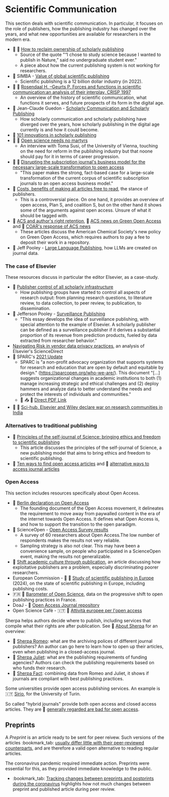 # Scientific Communication

This section deals with scientific communication. In particular, it focuses on the role of publishers, how the publishing industry has changed over the years, and what new opportunities are available for researchers in the modern era.

- :cookie: :speech_balloon: [How to reclaim ownership of scholarly publishing](https://www.researchprofessionalnews.com/rr-news-europe-views-of-europe-2022-1-how-to-reclaim-ownership-of-scholarly-publishing/)
    - Source of the quote "“I chose to study science because I wanted to publish in Nature,” said no undergraduate student ever."
    - A piece about how the current publishing system is not working for researchers.
- :memo: SIMBA - [Value of global scientific publishing](https://www.stm-publishing.com/global-scientific-technical-publishing-2023-2027/)
    - Scientific publishing is a 12 billion dollar industry (in 2022).
- :cookie: :bookmark_tabs: [Rosendaal H. –Geurts P. Forces and functions in scientific communication:an analysis of their interplay, CRISP 1997](https://research.utwente.nl/en/publications/forces-and-functions-in-scientific-communication-an-analysis-of-t)
    - An overview of the history of scientific communication, what functions it serves, and future prospects of its form in the digital age.
- :speech_balloon: Jean-Claude Guedon - [Scholarly Communication and Scholarly Publishing](https://oaspa.org/guest-post-by-jean-claude-guedon-scholarly-communication-and-scholarly-publishing/)
    - How scholarly communication and scholarly publishing have diverged over the years, how scholarly publishing in the digital age currently is and how it could become.
- :page_with_curl: [101 innovations in scholarly publishing](http://figshare.com/articles/101_Innovations_in_Scholarly_Communication_the_Changing_Research_Workflow/1286826)
- :cookie: :speech_balloon: [Open science needs no martyrs](https://erc.europa.eu/news-events/magazine/open-science-needs-no-martyrs-we-must-recognize-need-reform)
    - An interview with Toma Susi, of the University of Vienna, touching on the need for reform in the publishing industry but that noone should pay for it in terms of career progression.
- :bookmark_tabs: :small_red_triangle_down: [Disrupting the subscription journal's business model for the necessary large-scale transformation to open access](http://hdl.handle.net/11858/00-001M-0000-0026-C274-7)
    - "This paper makes the strong, fact-based case for a large-scale transformation of the current corpus of scientific subscription journals to an open access business model."
- :newspaper: [Costs, benefits of making all articles free to read](https://www.sciencemag.org/news/2021/01/new-mandate-highlights-costs-benefits-making-all-scientific-articles-free-read), the stance of publishers.
    - This is a controversial piece. On one hand, it provides an overview of open access, Plan S, and coalition S, but on the other hand it shows some of the arguments against open access. Unsure of what it should be tagged with.
- :speech_balloon: [ACS and author's right retention](https://www.coalition-s.org/blog/american-chemical-society-acs-and-authors-rights-retention/), :newspaper: [ACS news on Green Open Access](https://acsopenscience.org/researchers/zero-green-oa/) and :speech_balloon: [COAR's response of ACS news](https://www.coar-repositories.org/news-updates/coars-response-to-the-american-chemical-societys-new-fee-for-repository-deposit/)
    - These articles discuss the American Chemical Society's new policy on Green Open Access, which requires authors to pay a fee to deposit their work in a repository.
- :speech_balloon: Jeff Pooley - [Large Language Publishing](https://doi.org/10.54900/zg929-e9595), how LLMs are created on journal data.

### The case of Elsevier
These resources discuss in particular the editor Elsevier, as a case-study.

- :speech_balloon: [Publisher control of all scholarly infrastructure](http://knowledgegap.org/index.php/sub-projects/rent-seeking-and-financialization-of-the-academic-publishing-industry/preliminary-findings/)
    - How publishing groups have started to control all aspects of research output: from planning research questions, to literature review, to data collection, to peer review, to publication, to dissemination.
- :bookmark_tabs: Jefferson Pooley - [Surveillance Publishing](https://doi.org/10.3998/jep.1874)
    - "This essay develops the idea of surveillance publishing, with special attention to the example of Elsevier. A scholarly publisher can be defined as a surveillance publisher if it derives a substantial proportion of its revenue from prediction products, fueled by data extracted from researcher behavior."
- [Navigating Risk in vendor data privacy practices](https://zenodo.org/doi/10.5281/zenodo.10078609), an analysis of Elsevier's ScienceDirect
- :memo: SPARC's [2021 Update](https://sparcopen.org/news/2021/sparc-releases-2021-update-to-landscape-analysis-roadmap-for-action/)
    - SPARC is "a non-profit advocacy organization that supports systems for research and education that are open by default and equitable by design." (https://sparcopen.org/who-we-are/). This document "[...] suggests organizational changes in academic institutions to both (1) manage increasing strategic and ethical challenges and (2) deploy hammers and analyze data to better understand the needs and protect the interests of individuals and communities."
    - :memo: :inbox_tray: :small_red_triangle_down: [Direct PDF Link](https://sparcopen.org/wp-content/uploads/2021/10/2021-Landscape-Analysis-101421.pdf)
- :newspaper: :speech_balloon: [Sci-hub, Elsevier and Wiley declare war on research communities in India](https://www.newsclick.in/Elsevier-Wiley-Declare-War-Research-Community-India)

### Alternatives to traditional publishing
- :bookmark_tabs: [Principles of the self-journal of Science: bringing ethics and freedom to scientific publishing](https://www.sjscience.org/article?id=46)
    - This article discusses the principles of the self-journal of Science, a new publishing model that aims to bring ethics and freedom to scientific publishing.
- :speech_balloon: [Ten ways to find open access articles](https://alelazic.blogspot.com/2021/11/ten-ways-to-find-open-access-articles.html) and :speech_balloon: [alternative ways to access journal articles](http://www.openaccess.nl/en/events/alternative-ways-to-access-journal-articles)

### Open Access
This section includes resources specifically about Open Access.

- :office: [Berlin declaration on Open Access](https://openaccess.mpg.de/Berlin-Declaration)
  - The founding document of the Open Access movement, it delineates the requirement to move away from paywalled content in the era of the internet towards Open Access. It defines what Open Access is, and how to support the transition to the open paradigm.
- :cookie: ScienceOpen - [Open Access Survey results](https://blog.scienceopen.com/2021/10/open-access-survey-results/)
    - A survey of 60 researchers about Open Access.The low number of respondents makes the results not very reliable.
    - Sampling strategy is also not clear. This may have been a convenience sample, on people who participated in a ScienceOpen event, making the results not generalizable.
- :bookmark_tabs: [Shift academic culture through publication](https://doi.org/10.12688/f1000research.11415.2), an article discussing how exploitative publishers are a problem, especially discriminating poorer researchers.
- European Commission - :office: :small_red_triangle_down: [Study of scientific publishing in Europe](https://op.europa.eu/s/zizY) (2024), on the state of scientific publishing in Europe, including publishing costs.
- :fr: :office: [Barometer of Open Science](https://barometredelascienceouverte.esr.gouv.fr/), data on the progressive shift to open publishing practices in France.
- DoaJ - :hammer: [Open Access Journal repository](https://www.doaj.org/)
- Open Science Cafè - :it: :information_desk_person: [Attività europee per l'open access](https://www.icdi.it/it/attivita/competence-centre/open-science-cafe)


Sherpa helps authors decide where to publish, including services that compile what their rights are after publication. See :hammer: [About Sherpa](https://jisc.ac.uk/sherpa) for an overview:
- :hammer: [Sherpa Romeo](https://v2.sherpa.ac.uk/romeo/): what are the archiving polices of different journal publishers? An author can go here to learn how to open up their articles, even when publishing in a closed-access journal.
- :hammer: [Sherpa Juliet](https://v2.sherpa.ac.uk/juliet/): what are the publishing requirements of funding agencies? Authors can check the publishing requirements based on who funds their research.
- :hammer: [Sherpa Fact](https://v2.sherpa.ac.uk/fact/): combining data from Romeo and Juliet, it shows if journals are compliant with best publishing practices.

Some universities provide open access publishing services. An example is :it: [Sirio](https://www.ojs.unito.it/), for the University of Turin.

So called "hybrid journals" provide both open access and closed access articles. They are :office: [generally regarded are bad for open access](https://www.coalition-s.org/why-hybrid-journals-do-not-lead-to-full-and-immediate-open-access/).


## Preprints
A *Preprint* is an article ready to be sent for peer reivew. Such versions of the articles :bookmark_tab: [usually differ little with their peer-reviewed counterparts](https://link.springer.com/article/10.1007/s00799-018-0234-1), and are therefore a valid open alternative to reading regular articles.

The coronavirus pandemic required immediate action. Preprints were essential for this, as they provided immediate knowledge to the public.
- :bookmark_tab: [Tracking changes between preprints and postprints during the coronavirus](https://doi.org/10.1371/journal.pbio.3001285) highlights how not much changes between preprint and published article during peer review.
